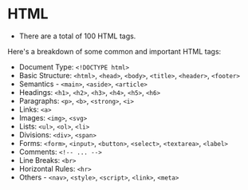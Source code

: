 # HTML

- There are a total of 100 HTML tags.

Here's a breakdown of some common and important HTML tags:

- Document Type: `<!DOCTYPE html>`
- Basic Structure: `<html>`, `<head>`, `<body>`, `<title>`, `<header>`, `<footer>`
- Semantics - `<main>`, `<aside>`, `<article>`
- Headings: `<h1>`, `<h2>`, `<h3>`, `<h4>`, `<h5>`, `<h6>`
- Paragraphs: `<p>`, `<b>`, `<strong>`, `<i>`
- Links: `<a>`
- Images: `<img>`, `<svg>`
- Lists: `<ul>`, `<ol>`, `<li>`
- Divisions: `<div>`, `<span>`
- Forms: `<form>`, `<input>`, `<button>`, `<select>`, `<textarea>`, `<label>`
- Comments: `<!-- ... -->`
- Line Breaks: `<br>`
- Horizontal Rules: `<hr>`
- Others - `<nav>`, `<style>`, `<script>`, `<link>`, `<meta>`
